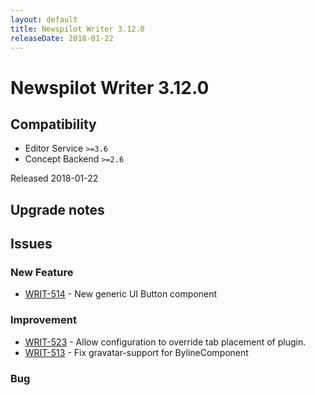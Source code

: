 ```yaml
---
layout: default
title: Newspilot Writer 3.12.0
releaseDate: 2018-01-22
---
```

<div class="jumbotron">
    <h1>Newspilot Writer 3.12.0</h1>    
    <h2>Compatibility</h2>
    <ul>
        <li>Editor Service <code>>=3.6</code></li>
        <li>Concept Backend <code>>=2.6</code></li>
    </ul>
</div>

Released 2018-01-22



## Upgrade notes  
               



## Issues  


### New Feature 
 
 * [WRIT-514](https://jira.infomaker.se/browse/WRIT-514) - New generic UI Button component 


### Improvement 
 
 * [WRIT-523](https://jira.infomaker.se/browse/WRIT-523) - Allow configuration to override tab placement of plugin.  
 * [WRIT-513](https://jira.infomaker.se/browse/WRIT-513) - Fix gravatar-support for BylineComponent 


### Bug 



